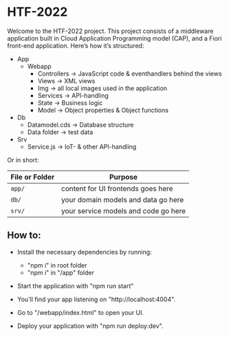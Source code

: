 # HTF-2022

Welcome to the HTF-2022 project.
This project consists of a middleware application built in Cloud Application Programming model (CAP), and a Fiori front-end application. Here’s how it’s structured:

- App
    - Webapp
        - Controllers -> JavaScript code & eventhandlers behind the views
        - Views -> XML views
        - Img -> all local images used in the application
        - Services -> API-handling
        - State -> Business logic
        - Model -> Object properties & Object functions
- Db
    - Datamodel.cds -> Database structure
    - Data folder -> test data
- Srv
    - Service.js -> IoT- & other API-handling

Or in short:

File or Folder | Purpose
---------|----------
`app/` | content for UI frontends goes here
`db/` | your domain models and data go here
`srv/` | your service models and code go here

## How to:

- Install the necessary dependencies by running:
    - "npm i" in root folder
    - "npm i" in "/app" folder

- Start the application with "npm run start"
- You'll find your app listening on "http://localhost:4004".
- Go to "/webapp/index.html" to open your UI.

- Deploy your application with "npm run deploy:dev".